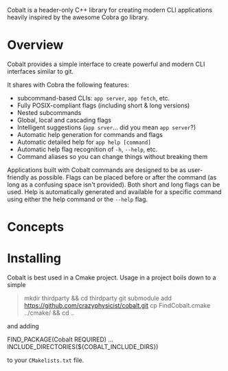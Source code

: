 Cobalt is a header-only C++ library for creating modern CLI applications heavily inspired by the awesome Cobra go library.

# Overview

Cobalt provides a simple interface to create powerful and modern CLI interfaces similar to git.

It shares with Cobra the following features:
* subcommand-based CLIs: `app server`, `app fetch`, etc.
* Fully POSIX-compliant flags (including short & long versions)
* Nested subcommands
* Global, local and cascading flags
* Intelligent suggestions (`app srver`... did you mean `app server`?)
* Automatic help generation for commands and flags
* Automatic detailed help for `app help [command]`
* Automatic help flag recognition of `-h`, `--help`, etc.
* Command aliases so you can change things without breaking them

Applications built with Cobalt commands are designed to be as user-friendly as possible.
Flags can be placed before or after the command (as long as a confusing space isn't provided).
Both short and long flags can be used. Help is automatically generated and available for a specific command using either the help command or the `--help` flag.

# Concepts

# Installing

Cobalt is best used in a Cmake project. Usage in a project boils down to a simple

   > mkdir thirdparty && cd thirdparty
   > git submodule add https://github.com/crazyphysicist/cobalt.git
   > cp FindCobalt.cmake ../cmake/ && cd ..

and adding

   FIND_PACKAGE(Cobalt REQUIRED)
   ...
   INCLUDE_DIRECTORIES(${COBALT_INCLUDE_DIRS})

to your `CMakelists.txt` file.


